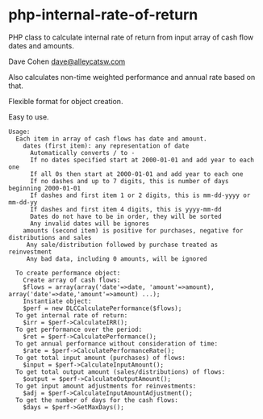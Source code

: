 # php-internal-rate-of-return
PHP class to calculate internal rate of return from input array of cash flow dates and amounts.

Dave Cohen
dave@alleycatsw.com

Also calculates non-time weighted performance and annual rate based on that.

Flexible format for object creation.

Easy to use.

 
    Usage:
      Each item in array of cash flows has date and amount.
        dates (first item): any representation of date
          Automatically converts / to -
          If no dates specified start at 2000-01-01 and add year to each one
          If all 0s then start at 2000-01-01 and add year to each one
          If no dashes and up to 7 digits, this is number of days beginning 2000-01-01
          If dashes and first item 1 or 2 digits, this is mm-dd-yyyy or mm-dd-yy
          If dashes and first item 4 digits, this is yyyy-mm-dd
          Dates do not have to be in order, they will be sorted
          Any invalid dates will be ignores
        amounts (second item) is positive for purchases, negative for distributions and sales
         Any sale/distribution followed by purchase treated as reinvestment
         Any bad data, including 0 amounts, will be ignored
   
      To create performance object:
        Create array of cash flows:
        $flows = array(array('date'=>date, 'amount'=>amount), array('date'=>date,'amount'=>amount) ...);
        Instantiate object:
        $perf = new DLCCalculatePerformance($flows);
      To get internal rate of return:
        $irr = $perf->CalculateIRR();
      To get performance over the period:
        $ret = $perf->CalculatePerformance();
      To get annual performance without consideration of time:
        $rate = $perf->CalculatePerformanceRate();
      To get total input amount (purchases) of flows:
        $input = $perf->CalculateInputAmount();
      To get total output amount (sales/distributions) of flows:
        $output = $perf->CalculateOutputAmount();
      To get input amount adjustments for reinvestments:
        $adj = $perf->CalculateInputAmountAdjustment();
      To get the number of days for the cash flows:
        $days = $perf->GetMaxDays();
   
